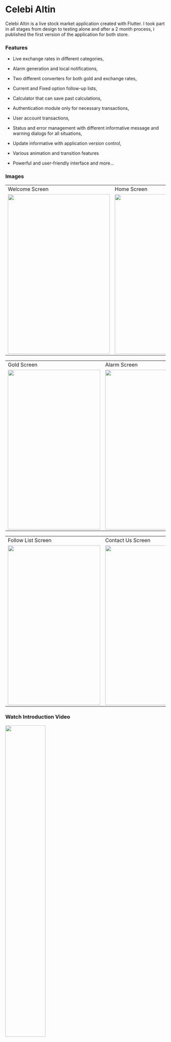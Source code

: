 # Celebi Altin

Celebi Altin is a live stock market application created with Flutter. I took part in all stages from design to testing alone and after a 2 month process, i published the first version of the application for both store.

### Features

- Live exchange rates in different categories,

- Alarm generation and local notifications,

- Two different converters for both gold and exchange rates,

- Current and Fixed option follow-up lists,

- Calculator that can save past calculations,

- Authentication module only for necessary transactions,

- User account transactions,

- Status and error management with different informative message and warning dialogs for all situations,

- Update informative with application version control,

- Various animation and transition features

- Powerful and user-friendly interface and more...



### Images

<table>
  <tr>
     <td>Welcome Screen</td>
     <td>Home Screen</td>
     <td>Side Menu Bar</td>
  </tr>
  <tr>
    <td><img src="https://play-lh.googleusercontent.com/6EinVFx0RU1SZxm5dkijT5bvq5j-G2BMvyZaAQAznPMsUwEAWnVex85Z4CgiLnBidRa1=w2560-h1440-rw" width=320 height=500></td>
    <td><img src="https://play-lh.googleusercontent.com/eIhcL3wpLkox4CZm0v8AEe2ydQbNCHOMHhzUCR7dwxSJ5J7nY3hcbBto7BM0NBwM5A=w2560-h1440-rw" width=290 height=500></td>
    <td><img src="https://play-lh.googleusercontent.com/a1ybkUx8VFWUc5gcCY1JmuPhxLNTlYdR2tJdhu4J8zLCu_mAZ0tsf7bZIMS7ccvCSINk=w2560-h1440-rw" width=290 height=500></td>
  </tr>
 </table>
 
 
<table>
  <tr>
     <td>Gold Screen</td>
     <td>Alarm Screen</td>
     <td>Converter Screen</td>
  </tr>
  <tr>
    <td><img src="https://play-lh.googleusercontent.com/pdUa-MCt_y8l1LTnBYjPu4_A3V3t0LCvTuF1QfjHf-_o0n7Qx6uAU5dqlqIU4dbxuyUz=w2560-h1440-rw" width=290 height=500></td>
    <td><img src="https://play-lh.googleusercontent.com/jwi16e9Ch3FnKiZnEq_4h1hiU32y3W0jfTY9nH92GkKYSfX_dS2RHf82NVPIEO_tzUU=w2560-h1440-rw" width=290 height=500></td>
    <td><img src="https://play-lh.googleusercontent.com/1Przp8eWeeTwyallmJ59iwfa62M0ZSGmnfojAl9nDwnr55nJL4apnKYQiRDirOjesaM=w2560-h1440-rw" width=290 height=500></td>
  </tr>
 </table>
 
 <table>
  <tr>
     <td>Follow List Screen</td>
     <td>Contact Us Screen</td>
  </tr>
  <tr>
    <td><img src="https://play-lh.googleusercontent.com/KW-w7H1uxWU4Pn_qJuyD8CUbarvwbCkmO6CpOY0ExAijsewzwvrbgmioC7bjBT7yla4=w2560-h1440-rw" width=290 height=500></td>
    <td><img src="https://play-lh.googleusercontent.com/bKrbgMa25A1anF75y7kdzvn5C5ReRSv8Jnp1uPGRvlE7khzl2vbNhwprxAhPX_2sKG8=w2560-h1440-rw" width=290 height=500></td>
  </tr>
 </table>
 
 ### Watch Introduction Video
[<img src="https://i.ytimg.com/vi/8RfcUEa6E5g/maxresdefault.jpg" width="50%">](https://www.youtube.com/watch?v=8RfcUEa6E5g "Click and watch")


### View or Download the App
<table>
  <tr>
     <td>App Logo</td>
     <td>Google Play Store</td>
     <td>App Store</td>
  </tr>
  <tr>
    <td><img src="https://play-lh.googleusercontent.com/SjhZM7rvrYVzr_UwTIiLyNlXHO_Q8hi9g2ymlvVRqpsXPC9JH6Y-EKKoQTsLSs-a2vt5" width=150 height=160></td>
    <td><a href="https://play.google.com/store/apps/details?id=com.celebi.altin_app"><img src="https://yt3.googleusercontent.com/UlCw6skRB67meHd_jffAzV6DeXzAk1YzEFyhxI4meSgYAjA0wRhEnhT3TfHvuo7R-VwISzRTTao=s900-c-k-c0x00ffffff-no-rj" width=150 height=160></img></a></td>
    <td><a href="https://apps.apple.com/tr/app/%C3%A7elebi-alt%C4%B1n/id6449283847?l=tr"><img src="https://www.apple.com/v/app-store/b/images/overview/icon_appstore__ev0z770zyxoy_large_2x.png" width=150 height=160></img></a></td>
  </tr>
 </table>

